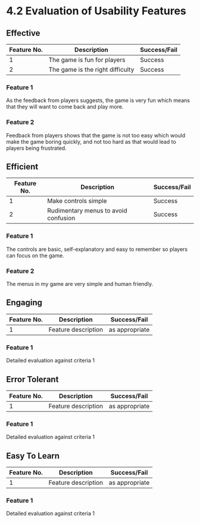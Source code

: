 # 4.2 Evaluation of Usability Features

## Effective

| Feature No. | Description                       | Success/Fail |
| ----------- | --------------------------------- | ------------ |
| 1           | The game is fun for players       | Success      |
| 2           | The game is the right difficulty  | Success      |

### Feature 1

As the feedback from players suggests, the game is very fun which means that they will want to come back and play more.

### Feature 2

Feedback from players shows that the game is not too easy which would make the game boring quickly, and not too hard as that would lead to players being frustrated.

## Efficient

| Feature No. | Description                          | Success/Fail |
| ----------- | ------------------------------------ | ------------ |
| 1           | Make controls simple                 | Success      |
| 2           | Rudimentary menus to avoid confusion | Success      |

### Feature 1

The controls are basic, self-explanatory and easy to remember so players can focus on the game.

### Feature 2

The menus in my game are very simple and human friendly.

## Engaging

| Feature No. | Description         | Success/Fail   |
| ----------- | ------------------- | -------------- |
| 1           | Feature description | as appropriate |

### Feature 1

Detailed evaluation against criteria 1

## Error Tolerant

| Feature No. | Description         | Success/Fail   |
| ----------- | ------------------- | -------------- |
| 1           | Feature description | as appropriate |

### Feature 1

Detailed evaluation against criteria 1

## Easy To Learn

| Feature No. | Description         | Success/Fail   |
| ----------- | ------------------- | -------------- |
| 1           | Feature description | as appropriate |

### Feature 1

Detailed evaluation against criteria 1
